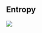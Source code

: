 ## Entropy

![](https://github.com/geoffreylink/Projects/blob/master/11%20Deep%20Learning/Entropy.jpg)
